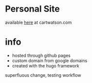 # Personal Site
available [here](http://www.cartwatson.com) at cartwatson.com

# info
* hosted through github pages  
* custom domain from google domains  
* created with the hugo framework

superfluous change, testing workflow
